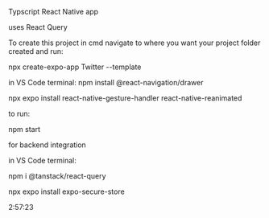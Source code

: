 Typscript React Native app

uses React Query

To create this project in cmd navigate to where you want your project folder created and run:

npx create-expo-app Twitter --template

in VS Code terminal:
npm install @react-navigation/drawer

npx expo install react-native-gesture-handler react-native-reanimated

to run:

npm start

for backend integration

in VS Code terminal:

npm i @tanstack/react-query

npx expo install expo-secure-store




2:57:23